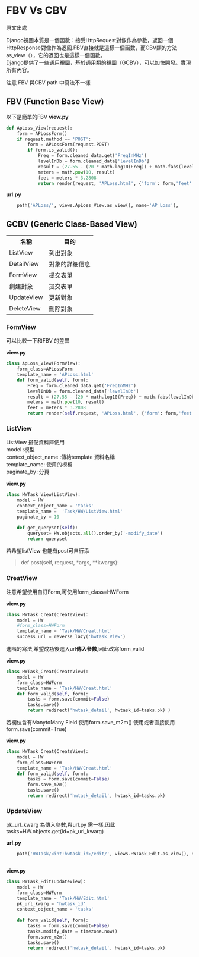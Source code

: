 # FBV Vs CBV


原文出處

Django視圖本質是一個函數：接受HttpRequest對像作為參數，返回一個HttpResponse對像作為返回.FBV直接就是這樣一個函數，而CBV類的方法as_view（），它的返回也是這樣一個函數。<br>
Django提供了一些通用視圖，基於通用類的視圖（GCBV），可以加快開發。實現所有內容。<br>

注意 FBV 與CBV path 中寫法不一樣

    
## FBV (Function Base View)

以下是簡單的FBV
**view.py**

```python
def ApLoss_View(request):   
    form = APLossForm()  
    if request.method == 'POST':
        form = APLossForm(request.POST) 
        if form.is_valid():             
            Freq = form.cleaned_data.get('FreqInMHz')         
            levelInDb = form.cleaned_data['levelInDb']
            result = (27.55 - (20 * math.log10(Freq)) + math.fabs(levelInDb)) / 20.0
            meters = math.pow(10, result)       
            feet = meters * 3.2808                  
            return render(request, 'APLoss.html', {'form': form,'feet':feet,'meters':meters})
```

**url.py**
```python
    path('APLoss/', views.ApLoss_View.as_view(), name='AP_Loss'),	
```


## GCBV (Generic Class-Based View)

<table>
    <tr>
        <th>名稱</th>
        <th>目的</th>        
    </tr>
    <tr>
        <td>ListView</td>
        <td>列出對象</td>
    </tr>
    <tr>
        <td>DetailView</td>
        <td>對象的詳細信息</td>
    </tr>    
    <tr>
        <td>FormView</td>
        <td>提交表單</td>
    </tr>
    <tr>
        <td>創建對象</td>
        <td>提交表單</td>
    </tr>
    <tr>
        <td>UpdateView</td>
        <td>更新對象</td>
    </tr>
    <tr>
        <td>DeleteView</td>
        <td>刪除對象</td>
    </tr>
</table>

### FormView
可以比較一下和FBV 的差異<br>

**view.py**
```python
class ApLoss_View(FormView):
    form_class=APLossForm  
    template_name = 'APLoss.html'	
    def form_valid(self, form):        
        Freq = form.cleaned_data.get('FreqInMHz')         
        levelInDb = form.cleaned_data['levelInDb']
        result = (27.55 - (20 * math.log10(Freq)) + math.fabs(levelInDb)) / 20.0
        meters = math.pow(10, result)       
        feet = meters * 3.2808            	    
        return render(self.request, 'APLoss.html', {'form': form,'feet':feet,'meters':meters})
```


### ListView
ListView 搭配資料庫使用<br>
model :模型<br>
context_object_name :傳給template 資料名稱<br>
template_name: 使用的模板<br>
paginate_by :分頁<br>

**view.py**
```python
class HWTask_View(ListView):
    model = HW
    context_object_name = 'tasks'
    template_name =  'Task/HW/ListView.html'
    paginate_by = 10

    def get_queryset(self):
        queryset= HW.objects.all().order_by('-modify_date') 
        return queryset
```

若希望listView 也能有post可自行添<br>
> def post(self, request, *args, **kwargs):


### CreatView
注意希望使用自訂Form,可使用form_class=HWForm  <br>

**view.py**
```python
class HWTask_Creat(CreateView):
    model = HW
    #form_class=HWForm   
    template_name = 'Task/HW/Creat.html'
    success_url = reverse_lazy('hwtask_View')   
```

進階的寫法,希望成功後進入url**傳入參數**,因此改寫form_valid<br>

**view.py**
```python
class HWTask_Creat(CreateView):
    model = HW
    form_class=HWForm   
    template_name = 'Task/HW/Creat.html'
    def form_valid(self, form):         
        tasks = form.save(commit=False)         
        tasks.save()    
        return redirect('hwtask_detail', hwtask_id=tasks.pk) )   
```

若欄位含有ManytoMany Field 使用form.save_m2m()  使用或者直接使用form.save(commit=True) 


**view.py**
```python
class HWTask_Creat(CreateView):
    model = HW
    form_class=HWForm   
    template_name = 'Task/HW/Creat.html'  
    def form_valid(self, form):         
        tasks = form.save(commit=False)   
        form.save_m2m()  
        tasks.save()    
        return redirect('hwtask_detail', hwtask_id=tasks.pk)
```

### UpdateView
pk_url_kwarg 為傳入參數,與url.py 需一樣,因此tasks=HW.objects.get(id=pk_url_kwarg) <br>

**url.py**
```python
	path('HWTask/<int:hwtask_id>/edit/', views.HWTask_Edit.as_view(), name='hwtask_edit'),
      
```

**view.py**
```python
class HWTask_Edit(UpdateView):
    model = HW
    form_class=HWForm  
    template_name = 'Task/HW/Edit.html'
    pk_url_kwarg = 'hwtask_id'
    context_object_name = 'tasks'
    
    def form_valid(self, form):        
        tasks = form.save(commit=False)
        tasks.modify_date = timezone.now()        
        form.save_m2m()  
        tasks.save()
        return redirect('hwtask_detail', hwtask_id=tasks.pk) 
```


